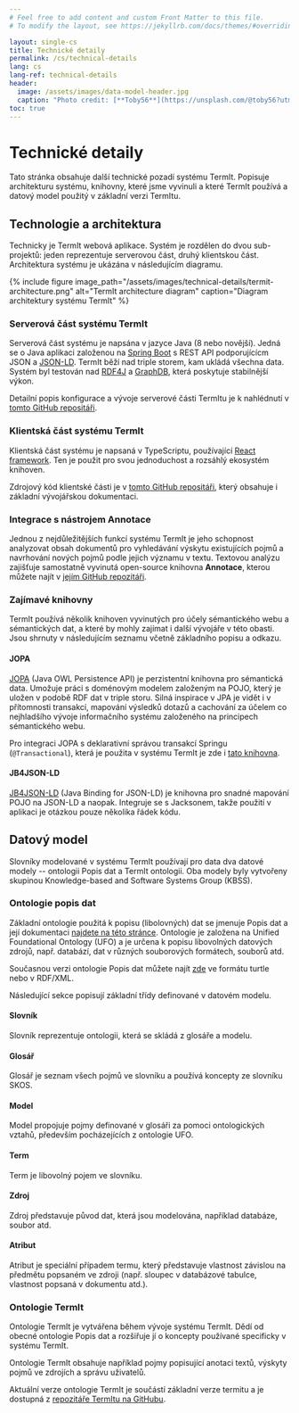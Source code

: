 ```yaml
---
# Feel free to add content and custom Front Matter to this file.
# To modify the layout, see https://jekyllrb.com/docs/themes/#overriding-theme-defaults

layout: single-cs
title: Technické detaily
permalink: /cs/technical-details
lang: cs
lang-ref: technical-details
header:
  image: /assets/images/data-model-header.jpg
  caption: "Photo credit: [**Toby56**](https://unsplash.com/@toby56?utm_source=unsplash&utm_medium=referral&utm_content=creditCopyText) on [**Unsplash**](http://unsplash.com/)"
toc: true
---
```


# Technické detaily

Tato stránka obsahuje další technické pozadí systému TermIt. Popisuje architekturu systému, knihovny, které jsme vyvinuli a které TermIt používá a datový model použitý v základní verzi TermItu.

## Technologie a architektura

Technicky je TermIt webová aplikace. Systém je rozdělen do dvou sub-projektů: jeden reprezentuje serverovou část, druhý klientskou část. Architektura systému je ukázána v následujícím diagramu.

{% include figure image_path="/assets/images/technical-details/termit-architecture.png" alt="TermIt architecture diagram" caption="Diagram architektury systému TermIt" %}

### Serverová část systému TermIt

Serverová část systému je napsána v jazyce Java (8 nebo novější). Jedná se o Java aplikaci založenou na [Spring Boot](https://spring.io/projects/spring-boot) s REST API podporujícícm JSON a [JSON-LD](https://json-ld.org/). TermIt běží nad triple storem, kam ukládá všechna data. Systém byl testován nad [RDF4J](https://rdf4j.org/) a [GraphDB](https://graphdb.ontotext.com/), která poskytuje stabilnější výkon.

Detailní popis konfigurace a vývoje serverové části TermItu je k nahlédnutí v [tomto GitHub repositáři](https://github.com/kbss-cvut/termit).

### Klientská část systému TermIt

Klientská část systému je napsaná v TypeScriptu, používající [React framework](https://reactjs.org/). Ten je použit pro svou jednoduchost a rozsáhlý ekosystém knihoven.

Zdrojový kód klientské části je v [tomto GitHub repositáři](https://github.com/kbss-cvut/termit-ui), který obsahuje i základní vývojářskou dokumentaci.

### Integrace s nástrojem Annotace

Jednou z nejdůležitějších funkcí systému TermIt je jeho schopnost analyzovat obsah dokumentů pro vyhledávání výskytu existujících pojmů a navrhování nových pojmů podle jejich významu v textu. Textovou analýzu zajišťuje samostatně vyvinutá open-source knihovna **Annotace**, kterou můžete najít v [jejím GitHub repozitáři](https://github.com/kbss-cvut/annotace).


### Zajímavé knihovny

TermIt používá několik knihoven vyvinutých pro účely sémantického webu a sémantických dat, a které by mohly zajímat i další vývojáře v této obasti. Jsou shrnuty v následujícím seznamu včetně základního popisu a odkazu.

#### JOPA

[JOPA](https://github.com/kbss-cvut/jopa) (Java OWL Persistence API) je perzistentní knihovna pro sémantická data. Umožuje práci s doménovým modelem založeným na POJO, který je uložen v podobě RDF dat v triple storu. Silná inspirace v JPA je vidět i v přítomnosti transakcí, mapování výsledků dotazů a cachování za účelem co nejhladšího vývoje informačního systému založeného na principech sémantického webu.

Pro integraci JOPA s deklarativní správou transakcí Springu (`@Transactional`), která je použita v systému TermIt je zde i [tato knihovna](https://github.com/ledsoft/jopa-spring-transaction).

#### JB4JSON-LD
[JB4JSON-LD](https://github.com/kbss-cvut/jb4jsonld) (Java Binding for JSON-LD) je knihovna pro snadné mapování POJO na JSON-LD a naopak. Integruje se s Jacksonem, takže použití v aplikaci je otázkou pouze několika řádek kódu.

## Datový model

Slovníky modelované v systému TermIt používají pro data dva datové modely -- ontologii Popis dat a TermIt ontologii. Oba modely byly vytvořeny skupinou Knowledge-based and Software Systems Group (KBSS).

### Ontologie popis dat

Základní ontologie použitá k popisu (libolovných) dat se jmenuje Popis dat a její dokumentaci [najdete na této stránce](http://onto.fel.cvut.cz/ontologies/slovnik/agendovy/popis-dat/current/index-cs.html). Ontologie je založena na Unified Foundational Ontology (UFO) a je určena k popisu libovolných datových zdrojů, např. databází, dat v různých souborových formátech, souborů atd.

Současnou verzi ontologie Popis dat můžete najít [zde](https://onto.fel.cvut.cz/ontologies/page/slovnik/agendovy/popis-dat/model/verze/1.0.1) ve formátu turtle nebo v RDF/XML.

Následující sekce popisují základní třídy definované v datovém modelu.

#### Slovník
Slovník reprezentuje ontologii, která se skládá z glosáře a modelu.

#### Glosář
Glosář je seznam všech pojmů ve slovníku a používá koncepty ze slovníku SKOS.

#### Model
Model propojuje pojmy definované v glosáři za pomoci ontologických vztahů, především pocházejících z ontologie UFO.

#### Term
Term je libovolný pojem ve slovníku.

#### Zdroj
Zdroj představuje původ dat, která jsou modelována, například databáze, soubor atd.

#### Atribut
Atribut je speciální případem termu, který představuje vlastnost závislou na předmětu popsaném ve zdroji (např. sloupec v databázové tabulce, vlastnost popsaná v dokumentu atd.).

### Ontologie TermIt

Ontologie TermIt je vytvářena během vývoje systému TermIt. Dědí od obecné ontologie Popis dat a rozšiřuje jí o koncepty používané specificky v systému TermIt.

Ontologie TermIt obsahuje například pojmy popisující anotaci textů, výskyty pojmů ve zdrojích a správu uživatelů.

Aktuální verze ontologie TermIt je součástí základní verze termitu a je dostupná z [repozitáře TermItu na GitHubu](https://github.com/kbss-cvut/termit/tree/master/ontology).
